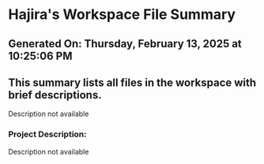 # Hajira's Workspace File Summary
## Generated On: Thursday, February 13, 2025 at 10:25:06 PM
This summary lists all files in the workspace with brief descriptions.
---
Description not available 
### Project Description:
 Description not available
